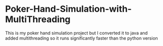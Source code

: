 # Poker-Hand-Simulation-with-MultiThreading
This is my poker hand simulation project but I converted it to java and added multithreading so it runs significantly faster than the python version
